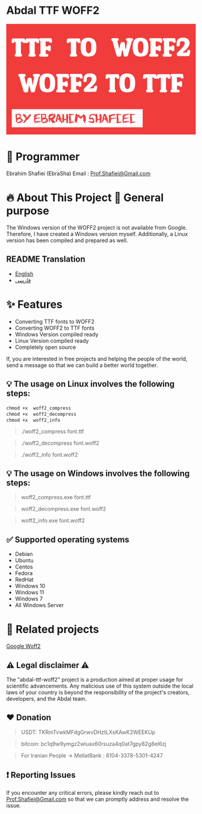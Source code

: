 # Abdal TTF WOFF2

![](banner.jpg)

# 🤵 Programmer
Ebrahim Shafiei (EbraSha)
Email :  Prof.Shafiei@Gmail.com


# 🔥 About This Project 💎 General purpose

The Windows version of the WOFF2 project is not available from Google. Therefore, I have created a Windows version myself. Additionally, a Linux version has been compiled and prepared as well.


## README Translation
- [English](README.md)
- [فارسی](README.fa.md)

 
# ✨ Features
- Converting TTF fonts to WOFF2
- Converting WOFF2 to TTF fonts
- Windows Version compiled ready
- Linux Version compiled ready
- Completely open source


If, you are interested in free projects and helping the people of the world, send a message so that we can build a better world together.


## 💡 The usage on Linux involves the following steps: 

```shell
chmod +x  woff2_compress
chmod +x  woff2_decompress
chmod +x  woff2_info
```


> ./woff2_compress  font.ttf

> ./woff2_decompress  font.woff2

> ./woff2_info  font.woff2
 


## 💡 The usage on Windows involves the following steps:

> woff2_compress.exe  font.ttf

> woff2_decompress.exe  font.woff2

> woff2_info.exe  font.woff2



## ✅ Supported operating systems

- Debian
- Ubuntu
- Centos
- Fedora
- RedHat
- Windows 10
- Windows 11
- Windows 7
- All Windows Server


# 🧲 Related projects
[Google Woff2](https://github.com/google/woff2)


 ## ⚠️ Legal disclaimer ⚠️

The "abdal-ttf-woff2" project is a production aimed at proper usage for scientific advancements. Any malicious use of this system outside the local laws of your country is beyond the responsibility of the project's creators, developers, and the Abdal team.

## ❤️ Donation 

> USDT:      TKRmTvwkMFdgGrwvDHztLXsKAwK2WEEKUp

> bitcoin:   bc1q9w9ymgz2wluax60rsuza4q0at7gpy82g8el6zj

> For Iranian People -> MellatBank : 6104-3378-5301-4247

## ❗ Reporting Issues 

If you encounter any critical errors, please kindly reach out to Prof.Shafiei@Gmail.com so that we can promptly address and resolve the issue.
